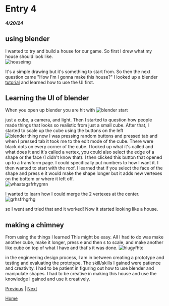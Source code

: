 # Entry 4
##### 4/20/24

## using blender

I wanted to try and build a house for our game. So first I drew what my house should look like.  
![houseimg](https://github.com/Safen2614/apcsa-freedom-project/assets/91745058/95460822-e435-4393-80a6-156f425ebc2f)

It's a simple drawing but it's something to start from. So then the next question came "How I'm I gonna make this house?" I looked up a blender [tutorial](https://www.youtube.com/watch?v=8XyIYRW_2xk) and learned how to use the UI first.

## Learning the UI of blender
When you open up blender you are hit with ![blender start](https://github.com/Safen2614/apcsa-freedom-project/assets/91745058/383bc1a6-8a0f-4163-8e18-43a8b4f1a0ca)

just a cube, a camera, and light. Then I started to question how people made things that looks so realistic from just a small cube. After that, I started to scale up the cube using the buttons on the left   
![blender thing](https://github.com/Safen2614/apcsa-freedom-project/assets/91745058/494f4380-0c1c-4745-8230-3a7b660f3aa8)
now I was pressing random buttons and pressed tab and when I pressed tab it took me to the edit mode of the cube. There were black dots on every corner of the cube. I looked up what it's called and what does it and it's called a vertex, you could also select the edge of a shape or the face (I didn't know that). I then clicked this button that opened up to a transform page. I could specifically put numbers to how I want it. I then wanted to start with the roof. I learned that if you select the face of the shape and press e it would make the shape longer but it adds new vertexes on the bottom or where it left off.   
![whaatagsfrhygmn](https://github.com/Safen2614/apcsa-freedom-project/assets/91745058/464460da-fbce-45a4-8750-2f209baa9e3a)

I wanted to learn how I could merge the 2 vertexes at the center.
![grhsfrhgrhg](https://github.com/Safen2614/apcsa-freedom-project/assets/91745058/74896a90-42ed-4959-8d6c-68aa9d605c32)

so I went and tried that and it worked! Now it started looking like a house.

## making a chimney
From using the things I learned This might be easy. All I had to do was make another cube, make it longer, press e and then  s to scale, and make another like cube on top of what I have and that's it was done.
![hiugyfhtc](https://github.com/Safen2614/apcsa-freedom-project/assets/91745058/99b24a42-41b2-4838-b204-aae2aa8d6432)

in the engineering design process, I am in between creating a prototype and testing and evaluating the prototype. The skill/skills I gained were patience and creativity. I had to be patient in figuring out how to use blender and manipulate shapes. I had to be creative in making this house and use the knowledge I gained and use it creatively.       

[Previous](entry03.md) | [Next](entry05.md)

[Home](../README.md)
